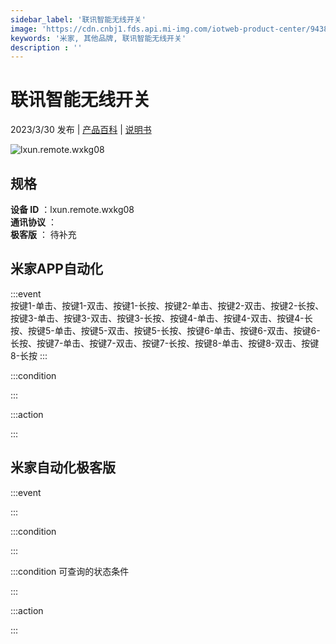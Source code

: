 ```yaml
---
sidebar_label: '联讯智能无线开关'
image: 'https://cdn.cnbj1.fds.api.mi-img.com/iotweb-product-center/9438968f2c5f31fae82f3b1365ce1b01_1679474688067.png?GalaxyAccessKeyId=AKVGLQWBOVIRQ3XLEW&Expires=9223372036854775807&Signature=wwaaw5aDKyJqLfrnllWlvoDE9VM='
keywords: '米家, 其他品牌, 联讯智能无线开关'
description : ''
---
```

# 联讯智能无线开关

2023/3/30 发布 | [产品百科](https://home.mi.com/webapp/content/baike/product/index.html?model=lxun.remote.wxkg08/) | [说明书](https://home.mi.com/views/introduction.html?model=lxun.remote.wxkg08&region=cn)

![lxun.remote.wxkg08](https://cdn.cnbj1.fds.api.mi-img.com/iotweb-product-center/9438968f2c5f31fae82f3b1365ce1b01_1679474688067.png?GalaxyAccessKeyId=AKVGLQWBOVIRQ3XLEW&Expires=9223372036854775807&Signature=wwaaw5aDKyJqLfrnllWlvoDE9VM=)

## 规格  
> 
**设备 ID** ：lxun.remote.wxkg08  
**通讯协议** ：  
**极客版**  ： 待补充 


## 米家APP自动化  

:::event  
按键1-单击、按键1-双击、按键1-长按、按键2-单击、按键2-双击、按键2-长按、按键3-单击、按键3-双击、按键3-长按、按键4-单击、按键4-双击、按键4-长按、按键5-单击、按键5-双击、按键5-长按、按键6-单击、按键6-双击、按键6-长按、按键7-单击、按键7-双击、按键7-长按、按键8-单击、按键8-双击、按键8-长按
:::

:::condition  

:::

:::action   

:::

## 米家自动化极客版  

:::event  

:::

:::condition  

:::

:::condition 可查询的状态条件  

:::

:::action  

:::

        
